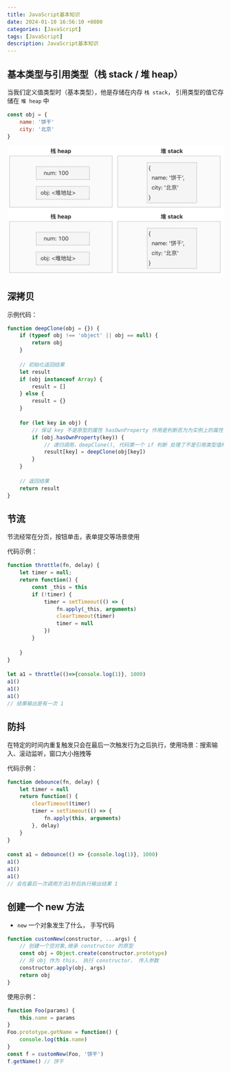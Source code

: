 ```yaml
---
title: JavaScript基本知识
date: 2024-01-10 16:56:10 +0800
categories: [JavaScript]
tags: [JavaScript]
description: JavaScript基本知识
---
```



## 基本类型与引用类型（栈 stack / 堆 heap）
当我们定义值类型时（基本类型），他是存储在内存 `栈 stack`， 引用类型的值它存储在 `堆 heap` 中

```js
const obj = {
    name: '饼干'
    city: '北京'
}
```
![Alt text](/assets/img/javaScript/stack.jpg)
![Alt text](/_posts/JavaScript//img/stack.jpg)


## 深拷贝

示例代码：
```js
function deepClone(obj = {}) {
    if (typeof obj !== 'object' || obj == null) {
        return obj
    }

    // 初始化返回结果
    let result
    if (obj instanceof Array) {
        result = []
    } else {
        result = {}
    }

    for (let key in obj) {
        // 保证 key 不是原型的属性 hasOwnProperty 作用是判断否为为实例上的属性
        if (obj.hasOwnProperty(key)) {
            // 递归调用，deepClone(), 代码第一个 if 判断 处理了不是引用类型值时返回对应的值，此时这里直接就直接使用递归调用
            result[key] = deepClone(obj[key])
        }
    }

    // 返回结果
    return result
}
```

## 节流
节流经常在分页，按钮单击，表单提交等场景使用

代码示例：
```js
function throttle(fn, delay) {
    let timer = null;
    return function() {
        const _this = this
        if (!timer) {
            timer = setTimeout(() => {
                fn.apply(_this, arguments)
                clearTimeout(timer)
                timer = null
            })
        }
        
    }
}

let a1 = throttle(()=>{console.log(1)}, 1000)
a1()
a1()
a1()
// 结果输出是有一次 1
```

## 防抖
在特定的时间内重复触发只会在最后一次触发行为之后执行，使用场景：搜索输入、滚动监听，窗口大小拖拽等

代码示例：
```js
function debounce(fn, delay) {
    let timer = null
    return function() {
        clearTimeout(timer)
        timer = setTimeout(() => {
            fn.apply(this, arguments)
        }, delay)
    }
}

const a1 = debounce(() => {console.log(1)}, 1000)
a1()
a1()
a1()
// 会在最后一次调用方法1秒后执行输出结果 1
```

## 创建一个 new 方法
- `new` 一个对象发生了什么， 手写代码

```js
function customNew(constructor, ...args) {
    // 创建一个空对象,继承 constructor 的原型
    const obj = Object.create(constructor.prototype)
    // 将 obj 作为 this， 执行 constructor， 传入参数
    constructor.apply(obj, args)
    return obj
}
```

使用示例：
```js
function Foo(params) {
    this.name = params
}
Foo.prototype.getName = function() {
    console.log(this.name)
}
const f = customNew(Foo, '饼干')
f.getName() // 饼干
```
